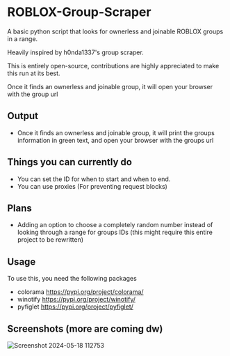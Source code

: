 # ROBLOX-Group-Scraper

A basic python script that looks for ownerless and joinable ROBLOX groups in a range.

Heavily inspired by h0nda1337's group scraper.

This is entirely open-source, contributions are highly appreciated to make this run at its best.

Once it finds an ownerless and joinable group, it will open your browser with the group url

## Output
- Once it finds an ownerless and joinable group, it will print the groups information in green text, and open your browser with the groups url

## Things you can currently do
- You can set the ID for when to start and when to end.
- You can use proxies (For preventing request blocks)

## Plans 
- Adding an option to choose a completely random number instead of looking through a range for groups IDs (this might require this entire project to be rewritten)

## Usage
To use this, you need the following packages
- colorama https://pypi.org/project/colorama/
- winotify https://pypi.org/project/winotify/
- pyfiglet https://pypi.org/project/pyfiglet/

## Screenshots (more are coming dw)
![Screenshot 2024-05-18 112753](https://github.com/ymuuuun/ROBLOX-Group-Scraper/assets/170196194/424f554d-1ef0-4878-b2a6-e94783169929)
